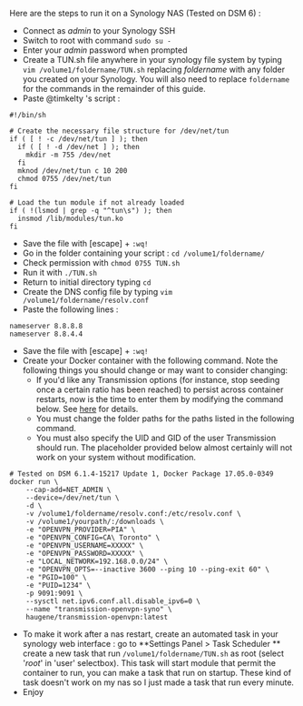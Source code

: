 Here are the steps to run it on a Synology NAS (Tested on DSM 6) :

- Connect as _admin_ to your Synology SSH
- Switch to root with command `sudo su -`
- Enter your _admin_ password when prompted
- Create a TUN.sh file anywhere in your synology file system by typing `vim /volume1/foldername/TUN.sh`
replacing _foldername_ with any folder you created on your Synology. You will also need to replace `foldername` for the commands in the remainder of this guide.
- Paste @timkelty 's script :
```
#!/bin/sh

# Create the necessary file structure for /dev/net/tun
if ( [ ! -c /dev/net/tun ] ); then
  if ( [ ! -d /dev/net ] ); then
    mkdir -m 755 /dev/net
  fi
  mknod /dev/net/tun c 10 200
  chmod 0755 /dev/net/tun
fi

# Load the tun module if not already loaded
if ( !(lsmod | grep -q "^tun\s") ); then
  insmod /lib/modules/tun.ko
fi
```
- Save the file with [escape] + `:wq!`
- Go in the folder containing your script : `cd /volume1/foldername/`
- Check permission with `chmod 0755 TUN.sh`
- Run it with `./TUN.sh`
- Return to initial directory typing `cd`
- Create the DNS config file by typing `vim /volume1/foldername/resolv.conf`
- Paste the following lines :
```
nameserver 8.8.8.8
nameserver 8.8.4.4
```
- Save the file with [escape] + `:wq!`
- Create your Docker container with the following command. Note the following things you should change or may want to consider changing:
  - If you'd like any Transmission options (for instance, stop seeding once a certain ratio has been reached) to persist across container restarts, now is the time to enter them by modifying the command below. See [here](https://haugene.github.io/docker-transmission-openvpn/arguments/#transmission_configuration_options) for details.
  - You must change the folder paths for the paths listed in the following command.
  - You must also specify the UID and GID of the user Transmission should run. The placeholder provided below almost certainly will not work on your system without modification. 
```
# Tested on DSM 6.1.4-15217 Update 1, Docker Package 17.05.0-0349
docker run \
    --cap-add=NET_ADMIN \
    --device=/dev/net/tun \
    -d \
    -v /volume1/foldername/resolv.conf:/etc/resolv.conf \
    -v /volume1/yourpath/:/downloads \
    -e "OPENVPN_PROVIDER=PIA" \
    -e "OPENVPN_CONFIG=CA\ Toronto" \
    -e "OPENVPN_USERNAME=XXXXX" \
    -e "OPENVPN_PASSWORD=XXXXX" \
    -e "LOCAL_NETWORK=192.168.0.0/24" \
    -e "OPENVPN_OPTS=--inactive 3600 --ping 10 --ping-exit 60" \
    -e "PGID=100" \
    -e "PUID=1234" \
    -p 9091:9091 \
    --sysctl net.ipv6.conf.all.disable_ipv6=0 \
    --name "transmission-openvpn-syno" \
    haugene/transmission-openvpn:latest
```
- To make it work after a nas restart, create an automated task in your synology web interface : go to **Settings Panel > Task Scheduler ** create a new task that run `/volume1/foldername/TUN.sh` as root (select '_root_' in 'user' selectbox). This task will start module that permit the container to run, you can make a task that run on startup. These kind of task doesn't work on my nas so I just made a task that run every minute.
- Enjoy